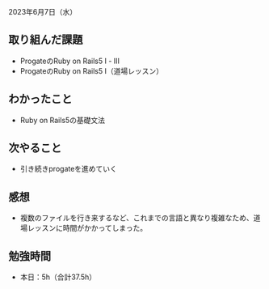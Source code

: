 2023年6月7日（水）
## 取り組んだ課題
- ProgateのRuby on Rails5 Ⅰ - Ⅲ
- ProgateのRuby on Rails5 Ⅰ（道場レッスン）
## わかったこと
- Ruby on Rails5の基礎文法
## 次やること
- 引き続きprogateを進めていく
## 感想
- 複数のファイルを行き来するなど、これまでの言語と異なり複雑なため、道場レッスンに時間がかかってしまった。
## 勉強時間
- 本日：5h（合計37.5h）
